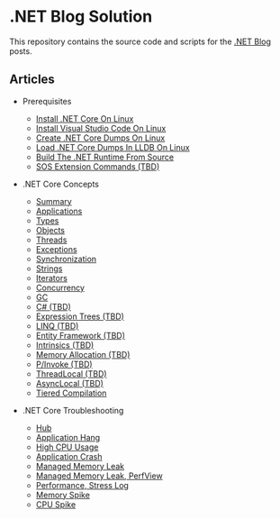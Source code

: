 # .NET Blog Solution

This repository contains the source code and scripts for the [.NET Blog](https://medium.com/@meriffa) posts.

## Articles

* Prerequisites

  * [Install .NET Core On Linux](/Resources/Articles/Prerequisites/Install%20.NET%20Core%20On%20Linux.md)
  * [Install Visual Studio Code On Linux](/Resources/Articles/Prerequisites/Install%20Visual%20Studio%20Code%20On%20Linux.md)
  * [Create .NET Core Dumps On Linux](/Resources/Articles/Prerequisites/Create%20.NET%20Core%20Dumps%20On%20Linux.md)
  * [Load .NET Core Dumps In LLDB On Linux](/Resources/Articles/Prerequisites/Load%20.NET%20Core%20Dumps%20In%20LLDB%20On%20Linux.md)
  * [Build The .NET Runtime From Source](/Resources/Articles/Prerequisites/Build%20The%20.NET%20Runtime%20From%20Source.md)
  * [SOS Extension Commands (TBD)](/Resources/Articles/Prerequisites/SOS%20Extension%20Commands.md)

* .NET Core Concepts

  * [Summary](/Resources/Articles/Concepts/.NET%20Core%20Concepts%20(Summary).md)
  * [Applications](/Resources/Articles/Concepts/.NET%20Core%20Concepts%20(Applications).md)
  * [Types](/Resources/Articles/Concepts/.NET%20Core%20Concepts%20(Types).md)
  * [Objects](/Resources/Articles/Concepts/.NET%20Core%20Concepts%20(Objects).md)
  * [Threads](/Resources/Articles/Concepts/.NET%20Core%20Concepts%20(Threads).md)
  * [Exceptions](/Resources/Articles/Concepts/.NET%20Core%20Concepts%20(Exceptions).md)
  * [Synchronization](/Resources/Articles/Concepts/.NET%20Core%20Concepts%20(Synchronization).md)
  * [Strings](/Resources/Articles/Concepts/.NET%20Core%20Concepts%20(Strings).md)
  * [Iterators](/Resources/Articles/Concepts/.NET%20Core%20Concepts%20(Iterators).md)
  * [Concurrency](/Resources/Articles/Concepts/.NET%20Core%20Concepts%20(Concurrency).md)
  * [GC](/Resources/Articles/Concepts/.NET%20Core%20Concepts%20(GC).md)
  * [C# (TBD)](/Resources/Articles/Concepts/.NET%20Core%20Concepts%20(C%23).md)
  * [Expression Trees (TBD)](/Resources/Articles/Concepts/.NET%20Core%20Concepts%20(Expression%20Trees).md)
  * [LINQ (TBD)](/Resources/Articles/Concepts/.NET%20Core%20Concepts%20(LINQ).md)
  * [Entity Framework (TBD)](/Resources/Articles/Concepts/.NET%20Core%20Concepts%20(EF).md)
  * [Intrinsics (TBD)](/Resources/Articles/Concepts/.NET%20Core%20Concepts%20(Intrinsics).md)
  * [Memory Allocation (TBD)](/Resources/Articles/Concepts/.NET%20Core%20Concepts%20(Memory%20Allocation).md)
  * [P/Invoke (TBD)](/Resources/Articles/Concepts/.NET%20Core%20Concepts%20(PInvoke).md)
  * [ThreadLocal<T> (TBD)](/Resources/Articles/Concepts/.NET%20Core%20Concepts%20(ThreadLocal).md)
  * [AsyncLocal<T> (TBD)](/Resources/Articles/Concepts/.NET%20Core%20Concepts%20(AsyncLocal).md)
  * [Tiered Compilation](/Resources/Articles/Concepts/.NET%20Core%20Concepts%20(Tiered%20Compilation).md)

* .NET Core Troubleshooting

  * [Hub](/Resources/Articles/Troubleshooting/.NET%20Core%20Troubleshooting%20(Hub).md)
  * [Application Hang](/Resources/Articles/Troubleshooting/.NET%20Core%20Troubleshooting%20(Application%20Hang).md)
  * [High CPU Usage](/Resources/Articles/Troubleshooting/.NET%20Core%20Troubleshooting%20(High%20CPU%20Usage).md)
  * [Application Crash](/Resources/Articles/Troubleshooting/.NET%20Core%20Troubleshooting%20(Application%20Crash).md)
  * [Managed Memory Leak](/Resources/Articles/Troubleshooting/.NET%20Core%20Troubleshooting%20(Managed%20Memory%20Leak).md)
  * [Managed Memory Leak, PerfView](/Resources/Articles/Troubleshooting/.NET%20Core%20Troubleshooting%20(Managed%20Memory%20Leak,%20PerfView).md)
  * [Performance, Stress Log](/Resources/Articles/Troubleshooting/.NET%20Core%20Troubleshooting%20(Performance,%20Stress%20Log).md)
  * [Memory Spike](/Resources/Articles/Troubleshooting/.NET%20Core%20Troubleshooting%20(Memory%20Spike).md)
  * [CPU Spike](/Resources/Articles/Troubleshooting/.NET%20Core%20Troubleshooting%20(CPU%20Spike).md)